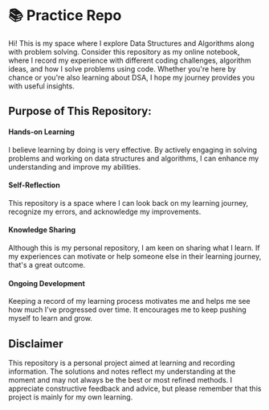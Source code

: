 # 📚 Practice Repo

Hi! This is my space where I explore Data Structures and Algorithms along with problem solving. Consider this repository as my online notebook, where I record my experience with different coding challenges, algorithm ideas, and how I solve problems using code. Whether you're here by chance or you're also learning about DSA, I hope my journey provides you with useful insights.

## Purpose of This Repository:

#### Hands-on Learning
I believe learning by doing is very effective. By actively engaging in solving problems and working on data structures and algorithms, I can enhance my understanding and improve my abilities.

#### Self-Reflection
This repository is a space where I can look back on my learning journey, recognize my errors, and acknowledge my improvements.

#### Knowledge Sharing
Although this is my personal repository, I am keen on sharing what I learn. If my experiences can motivate or help someone else in their learning journey, that's a great outcome.

#### Ongoing Development
Keeping a record of my learning process motivates me and helps me see how much I've progressed over time. It encourages me to keep pushing myself to learn and grow.

## Disclaimer
This repository is a personal project aimed at learning and recording information. The solutions and notes reflect my understanding at the moment and may not always be the best or most refined methods. I appreciate constructive feedback and advice, but please remember that this project is mainly for my own learning.
